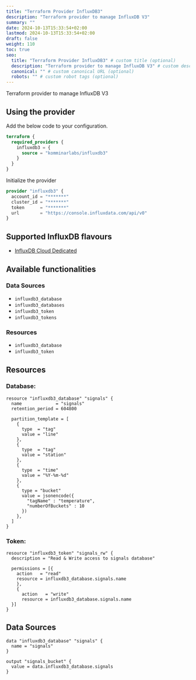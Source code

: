 ```yaml
---
title: "Terraform Provider InfluxDB3"
description: "Terraform provider to manage InfluxDB V3"
summary: ""
date: 2024-10-13T15:33:54+02:00
lastmod: 2024-10-13T15:33:54+02:00
draft: false
weight: 110
toc: true
seo:
  title: "Terraform Provider InfluxDB3" # custom title (optional)
  description: "Terraform provider to manage InfluxDB V3" # custom description (recommended)
  canonical: "" # custom canonical URL (optional)
  robots: "" # custom robot tags (optional)
---
```


Terraform provider to manage InfluxDB V3

## Using the provider

Add the below code to your configuration.

```terraform
terraform {
  required_providers {
    influxdb3 = {
      source = "komminarlabs/influxdb3"
    }
  }
}
```

Initialize the provider

```terraform
provider "influxdb3" {
  account_id = "*******"
  cluster_id = "*******"
  token      = "*******"
  url        = "https://console.influxdata.com/api/v0"
}
```

## Supported InfluxDB flavours

* [InfluxDB Cloud Dedicated](https://www.influxdata.com/products/influxdb-cloud/dedicated/)

## Available functionalities

### Data Sources

* `influxdb3_database`
* `influxdb3_databases`
* `influxdb3_token`
* `influxdb3_tokens`

### Resources

* `influxdb3_database`
* `influxdb3_token`

## Resources

### Database:

```hcl
resource "influxdb3_database" "signals" {
  name             = "signals"
  retention_period = 604800

  partition_template = [
    {
      type  = "tag"
      value = "line"
    },
    {
      type  = "tag"
      value = "station"
    },
    {
      type  = "time"
      value = "%Y-%m-%d"
    },
    {
      type = "bucket"
      value = jsonencode({
        "tagName" : "temperature",
        "numberOfBuckets" : 10
      })
    },
  ]
}
```

### Token:

```hcl
resource "influxdb3_token" "signals_rw" {
  description = "Read & Write access to signals database"

  permissions = [{
    action   = "read"
    resource = influxdb3_database.signals.name
    },
    {
      action   = "write"
      resource = influxdb3_database.signals.name
  }]
}
```

## Data Sources

```hcl
data "influxdb3_database" "signals" {
  name = "signals"
}

output "signals_bucket" {
  value = data.influxdb3_database.signals
}
```
